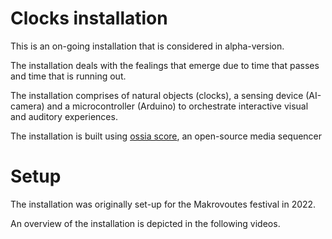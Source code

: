 # Clocks installation
This is an on-going installation that is considered in alpha-version.

The installation deals with the fealings that emerge due to time that passes and time that is running out.

The installation comprises of natural objects (clocks), a sensing device (AI-camera) and a microcontroller (Arduino) to orchestrate interactive visual and auditory experiences.

The installation is built using [ossia score](https://ossia.io/score/about.html), an open-source media sequencer

# Setup
The installation was originally set-up for the Makrovoutes festival in 2022.

An overview of the installation is depicted in the following videos.
